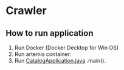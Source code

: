 # Crawler

## How to run application
1. Run Docker (Docker Decktop for Win OS)
2. Run artemis container:
3. Run [CatalogApplication.java](src%2Fmain%2Fjava%2Forg%2Fdiecastfinder%2Fcatalog%2FCatalogApplication.java) .main(). 